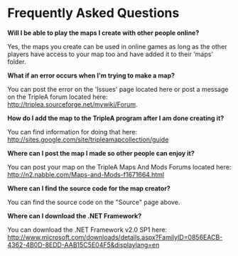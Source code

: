 # Frequently Asked Questions #

**Will I be able to play the maps I create with other people online?**

Yes, the maps you create can be used in online games as long as the other players have access to your map too and have added it to their 'maps' folder.

**What if an error occurs when I'm trying to make a map?**

You can post the error on the 'Issues' page located here or post a message on the TripleA forum located here: http://triplea.sourceforge.net/mywiki/Forum.

**How do I add the map to the TripleA program after I am done creating it?**

You can find information for doing that here: http://sites.google.com/site/tripleamapcollection/guide

**Where can I post the map I made so other people can enjoy it?**

You can post your map on the TripleA Maps And Mods Forums located here: http://n2.nabble.com/Maps-and-Mods-f1671664.html

**Where can I find the source code for the map creator?**

You can find the source code on the "Source" page above.

**Where can I download the .NET Framework?**

You can download the .NET Framework v2.0 SP1 here: http://www.microsoft.com/downloads/details.aspx?FamilyID=0856EACB-4362-4B0D-8EDD-AAB15C5E04F5&displaylang=en